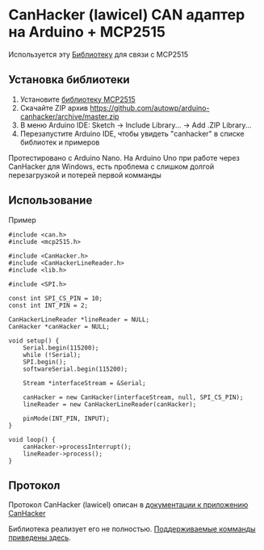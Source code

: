 # CanHacker (lawicel) CAN адаптер на Arduino + MCP2515

Используется эту [Библиотеку](https://github.com/autowp/arduino-mcp2515) для связи с MCP2515

## Установка библиотеки

1. Установите [библиотеку MCP2515](https://github.com/autowp/arduino-mcp2515)
2. Скачайте ZIP архив https://github.com/autowp/arduino-canhacker/archive/master.zip
3. В меню Arduino IDE: Sketch -> Include Library... -> Add .ZIP Library...
4. Перезапустите Arduino IDE, чтобы увидеть "canhacker" в списке библиотек и примеров

Протестировано с Arduino Nano.
На Arduino Uno при работе через CanHacker для Windows, есть проблема с слишком долгой перезагрузкой и потерей первой комманды

## Использование

Пример

```
#include <can.h>
#include <mcp2515.h>

#include <CanHacker.h>
#include <CanHackerLineReader.h>
#include <lib.h>

#include <SPI.h>

const int SPI_CS_PIN = 10;
const int INT_PIN = 2;

CanHackerLineReader *lineReader = NULL;
CanHacker *canHacker = NULL;

void setup() {
    Serial.begin(115200);
    while (!Serial);
    SPI.begin();
    softwareSerial.begin(115200);

    Stream *interfaceStream = &Serial;
    
    canHacker = new CanHacker(interfaceStream, null, SPI_CS_PIN);
    lineReader = new CanHackerLineReader(canHacker);
    
    pinMode(INT_PIN, INPUT);
}

void loop() {
    canHacker->processInterrupt();
    lineReader->process();
}
```

## Протокол

Протокол CanHacker (lawicel) описан в [документации к приложению CanHacker](http://www.mictronics.de/projects/usb-can-bus/)

Библиотека реализует его не полностью. [Поддерживаемые комманды приведены здесь](protocol.md).